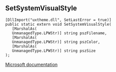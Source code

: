 ## SetSystemVisualStyle

```
[DllImport("uxtheme.dll", SetLastError = true)]
public static extern void SetSystemVisualStyle(
   [MarshalAs(
   UnmanagedType.LPWStr)] string pszFilename,
   [MarshalAs(
   UnmanagedType.LPWStr)] string pszColor,
   [MarshalAs(
   UnmanagedType.LPWStr)] string pszSize
);
```

[Microsoft documentation](https://docs.microsoft.com/en-us/windows/win32/api/uxtheme/nf-uxtheme-setsystemvisualstyle)
